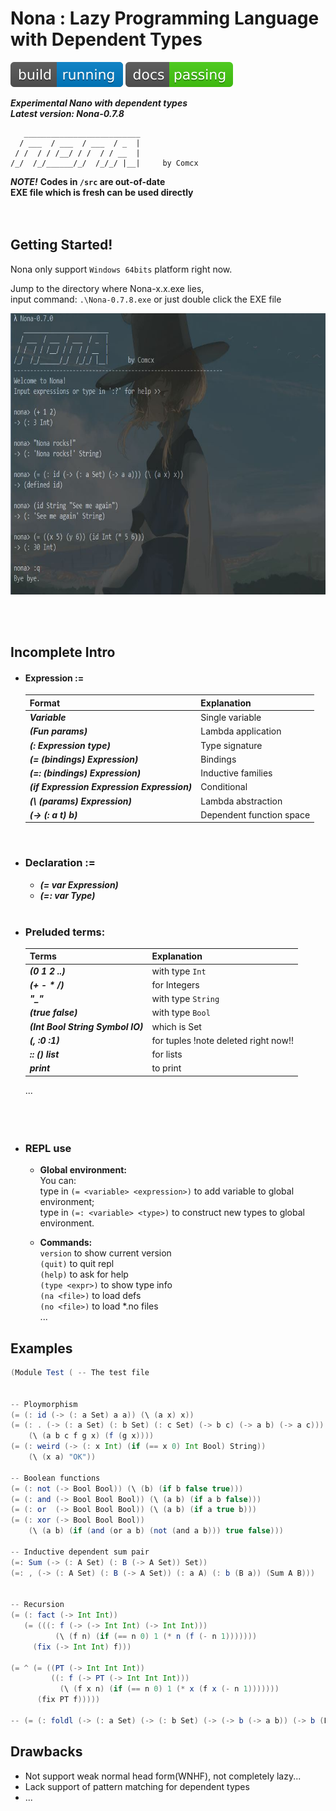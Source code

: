# Nona : Lazy Programming Language with Dependent Types
![Build Status](https://github.com/Comcx/Nona/blob/master/icon/icon.svg)
![Documentation Status](https://github.com/Comcx/Nona/blob/master/icon/doc-passing.svg)  
  
***Experimental Nano with dependent types***  
***Latest version: Nona-0.7.8***  

```
   __________________________
  / ___  / ___  / ___  / _  |
 / /  / / /__/ / /  / / __  |
/_/  /_/______/_/  /_/_/ |__|     by Comcx

```

***NOTE!***
**Codes in `/src` are out-of-date**  
**EXE file which is fresh can be used directly**  
<br><br>

## Getting Started!

Nona only support `Windows 64bits` platform right now.  

Jump to the directory where Nona-x.x.exe lies,  
input command: `.\Nona-0.7.8.exe` or just double click the EXE file

<img width="700" height="450" src="https://github.com/Comcx/Nona/blob/master/repl-0.7.0.jpg"/>

<br><br>
## Incomplete Intro  

* #### Expression :=
  |Format                                     | Explanation|
  |-------------------------------------------|-------------|
  |***Variable***                             | Single variable|
  |***(Fun params)***                         | Lambda application|
  |***(: Expression type)***                  | Type signature|
  |***(= (bindings) Expression)***            | Bindings|
  |***(=: (bindings) Expression)***           | Inductive families|
  |***(if Expression Expression Expression)***| Conditional|
  |***(\ (params) Expression)***              | Lambda abstraction|
  |***(-> (: a t) b)***                       | Dependent function space|
  <br>
  
* ### Declaration :=
  - ***(= var Expression)***  
  - ***(=: var Type)***
  <br>
 
* ### Preluded terms:
  |Terms                              |Explanation|
  |-----------------------------------|-----------|
  |***(0 1 2 ..)***                   |with type `Int`| 
  |***(+ - * /)***                    |for Integers|  
  |***"_"***                          |with type `String`|  
  |***(true false)***                 |with type `Bool`|  
  |***(Int Bool String Symbol IO)***  |which is Set|  
  |***(, :0 :1)***                    |for tuples !note deleted right now!!|  
  |***:: () list***                   |for lists|
  |***print***                        |to print|
  ...  
<br><br><br>

* ### REPL use  
  
  - **Global environment:**  
    You can:  
      type in `(= <variable> <expression>)` to add variable to global environment;  
      type in `(=: <variable> <type>)` to construct new types to global environment.  
    
  - **Commands:**  
    `version` to show current version  
    `(quit)` to quit repl  
    `(help)` to ask for help  
    `(type <expr>)` to show type info  
    `(na <file>)` to load defs  
    `(no <file>)` to load *.no files  
    ...  


## Examples

```scala
(Module Test ( -- The test file


-- Ploymorphism
(= (: id (-> (: a Set) a a)) (\ (a x) x))
(= (: . (-> (: a Set) (: b Set) (: c Set) (-> b c) (-> a b) (-> a c)))
    (\ (a b c f g x) (f (g x))))
(= (: weird (-> (: x Int) (if (== x 0) Int Bool) String))
	(\ (x a) "OK"))

-- Boolean functions
(= (: not (-> Bool Bool)) (\ (b) (if b false true)))
(= (: and (-> Bool Bool Bool)) (\ (a b) (if a b false)))
(= (: or  (-> Bool Bool Bool)) (\ (a b) (if a true b)))
(= (: xor (-> Bool Bool Bool))
	(\ (a b) (if (and (or a b) (not (and a b))) true false)))

-- Inductive dependent sum pair
(=: Sum (-> (: A Set) (: B (-> A Set)) Set))
(=: , (-> (: A Set) (: B (-> A Set)) (: a A) (: b (B a)) (Sum A B)))


-- Recursion
(= (: fact (-> Int Int))
   (= (((: f (-> (-> Int Int) (-> Int Int)))
	      (\ (f n) (if (== n 0) 1 (* n (f (- n 1)))))))
	 (fix (-> Int Int) f)))

(= ^ (= ((PT (-> Int Int Int))
         ((: f (-> PT (-> Int Int Int)))
           (\ (f x n) (if (== n 0) 1 (* x (f x (- n 1)))))))
      (fix PT f)))))

-- (= (: foldl (-> (: a Set) (-> (: b Set) (-> (-> b (-> a b)) (-> b (List a)))))) undefined)


```

## Drawbacks

* Not support weak normal head form(WNHF), not completely lazy...
* Lack support of pattern matching for dependent types
* ...








